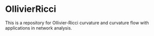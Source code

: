 # OllivierRicci
This is a repository for Ollivier-Ricci curvature and curvature flow with applications in network analysis.
